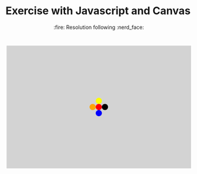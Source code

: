 # Exercise with Javascript and Canvas

 <p align="center"> 
 :fire: Resolution following :nerd_face:
</p>

 <h1 align="center">
  <img alt="florCirculo" title="#florCirculo" src="./img/florCirculo.png" />
</h1>